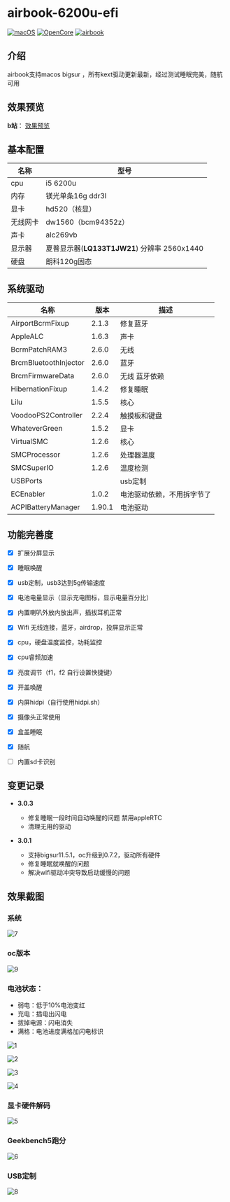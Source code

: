 # airbook-6200u-efi

[![macOS](https://img.shields.io/badge/macOS-11.5.2-orange)](https://developer.apple.com/documentation/macos-release-notes) [![OpenCore](https://img.shields.io/badge/OpenCore-0.7.2-blue)](https://github.com/acidanthera/OpenCorePkg) [![airbook](https://img.shields.io/badge/Airbook-6200U-lightgrey)](https://github.com/nabaonan/airbook-6200u-efi)

## 介绍
airbook支持macos bigsur ，所有kext驱动更新最新，经过测试睡眠完美，随航可用

## 效果预览
**b站**：  [效果预览](https://www.bilibili.com/video/BV183411r77B)

## 基本配置

| 名称     | 型号                                         |
| -------- | -------------------------------------------- |
| cpu      | i5 6200u                                     |
| 内存     | 镁光单条16g ddr3l                            |
| 显卡     | hd520（核显）                                |
| 无线网卡 | dw1560（bcm94352z）                          |
| 声卡     | alc269vb                                     |
| 显示器   | 夏普显示器(**LQ133T1JW21**) 分辨率 2560x1440 |
| 硬盘     | 朗科120g固态                                 |

## 系统驱动

| 名称                  | 版本   | 描述                       |
| --------------------- | ------ | -------------------------- |
| AirportBcrmFixup      | 2.1.3  | 修复蓝牙                   |
| AppleALC              | 1.6.3  | 声卡                       |
| BcrmPatchRAM3         | 2.6.0  | 无线                       |
| BrcmBluetoothInjector | 2.6.0  | 蓝牙                       |
| BrcmFirmwareData      | 2.6.0  | 无线 蓝牙依赖              |
| HibernationFixup      | 1.4.2  | 修复睡眠                   |
| Lilu                  | 1.5.5  | 核心                       |
| VoodooPS2Controller   | 2.2.4  | 触摸板和键盘               |
| WhateverGreen         | 1.5.2  | 显卡                       |
| VirtualSMC            | 1.2.6  | 核心                       |
| SMCProcessor          | 1.2.6  | 处理器温度                 |
| SMCSuperIO            | 1.2.6  | 温度检测                   |
| USBPorts              |        | usb定制                    |
| ECEnabler             | 1.0.2  | 电池驱动依赖，不用拆字节了 |
| ACPIBatteryManager    | 1.90.1 | 电池驱动                   |

## 功能完善度

- [x] 扩展分屏显示
- [x] 睡眠唤醒
- [x] usb定制，usb3达到5g传输速度
- [x] 电池电量显示（显示充电图标，显示电量百分比）
- [x] 内置喇叭外放内放出声，插拔耳机正常
- [x] Wifi 无线连接，蓝牙，airdrop，投屏显示正常
- [x] cpu，硬盘温度监控，功耗监控
- [x] cpu睿频加速
- [x] 亮度调节（f1，f2  自行设置快捷键）
- [x] 开盖唤醒
- [x] 内屏hidpi（自行使用hidpi.sh）
- [x] 摄像头正常使用
- [x] 盒盖睡眠
- [x] 随航
- [ ] 内置sd卡识别



## 变更记录

- **3.0.3**
  - 修复睡眠一段时间自动唤醒的问题  禁用appleRTC
  - 清理无用的驱动

- **3.0.1**
  
  - 支持bigsur11.5.1，oc升级到0.7.2，驱动所有硬件
  - 修复睡眠就唤醒的问题
  - 解决wifi驱动冲突导致启动缓慢的问题
  
  

## 效果截图

### 系统

![7](./assets/7.jpg)

### oc版本

![9](./assets/9.jpg)

### 电池状态：

- 弱电：低于10%电池变红
- 充电：插电出闪电
- 拔掉电源：闪电消失
- 满格：电池进度满格加闪电标识

![1](./assets/1.jpg)

![2](./assets/2.jpg)

![3](./assets/3.jpg)

![4](./assets/4.jpg)



### 显卡硬件解码

![5](./assets/5.jpg)

### Geekbench5跑分

![6](./assets/6.jpg)

### USB定制

![8](./assets/8.jpg)
